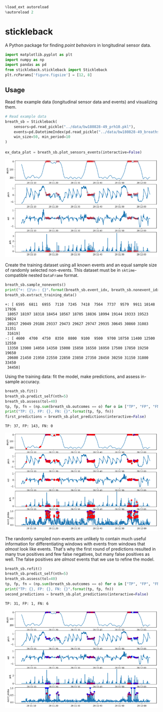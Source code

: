 ```python
%load_ext autoreload
%autoreload 2
```

# stickleback

A Python package for finding *point behaviors* in longitudinal sensor data.


```python
import matplotlib.pyplot as plt
import numpy as np
import pandas as pd
from stickleback.stickleback import Stickleback
plt.rcParams['figure.figsize'] = [12, 8]
```

## Usage

Read the example data (longitudinal sensor data and events) and visualizing them.


```python
# Read example data
breath_sb = Stickleback(
    sensors=pd.read_pickle("../data/bw180828-49_prh10.pkl"), 
    events=pd.DatetimeIndex(pd.read_pickle("../data/bw180828-49_breaths.pkl")),
    win_size=50, min_period=10
)

ex_data_plot = breath_sb.plot_sensors_events(interactive=False)
```


    
![png](README_files/README_4_0.png)
    


Create the training dataset using all known events and an equal sample size of randomly selected non-events. This dataset must be in `sktime`-compatible nested `DataFrame` format.


```python
breath_sb.sample_nonevents()
print("+: {}\n-: {}".format(breath_sb.event_idx, breath_sb.nonevent_idx))
breath_sb.extract_training_data()
```

    +: [ 6595  6811  6955  7110  7245  7418  7564  7737  9579  9911 10148 17936
     18057 18197 18318 18454 18567 18705 18836 18994 19144 19333 19523 19824
     28917 29049 29188 29337 29473 29627 29747 29935 30645 30860 31083 31351
     31619]
    -: [ 4600  4700  4750  8350  8800  9100  9500  9700 10750 11400 12500 12550
     13350 13900 14050 14350 15000 15850 16550 16950 17500 17850 19250 19650
     20600 21450 21950 22550 22850 23850 27350 28450 30250 31150 31800 33450
     34450]


Using the training data: fit the model, make predictions, and assess in-sample accuracy.


```python
breath_sb.fit()
breath_sb.predict_self(nth=5)
breath_sb.assess(tol=40)
tp, fp, fn = (np.sum(breath_sb.outcomes == o) for o in ["TP", "FP", "FN"])
print("TP: {}, FP: {}, FN: {}".format(tp, fp, fn))
first_predictions = breath_sb.plot_predictions(interactive=False)
```

    TP: 37, FP: 143, FN: 0



    
![png](README_files/README_8_1.png)
    


The randomly sampled non-events are unlikely to contain much useful information for differentiating windows with events from windows that *almost* look like events. That's why the first round of predictions resulted in many true positives and few false negatives, but many false positives as well. The false positives are *almost* events that we use to refine the model.


```python
breath_sb.refit()
breath_sb.predict_self(nth=5)
breath_sb.assess(tol=40)
tp, fp, fn = (np.sum(breath_sb.outcomes == o) for o in ["TP", "FP", "FN"])
print("TP: {}, FP: {}, FN: {}".format(tp, fp, fn))
second_predictions = breath_sb.plot_predictions(interactive=False)
```

    TP: 31, FP: 1, FN: 6



    
![png](README_files/README_10_1.png)
    



```python

```
